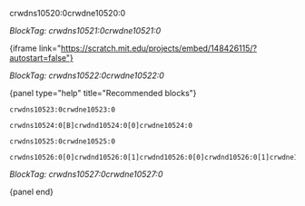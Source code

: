 crwdns10520:0crwdne10520:0

*BlockTag: crwdns10521:0crwdne10521:0*

{iframe link="https://scratch.mit.edu/projects/embed/148426115/?autostart=false"}

*BlockTag: crwdns10522:0crwdne10522:0*

{panel type="help" title="Recommended blocks"}

<pre><code class="scratch:split:random">crwdns10523:0crwdne10523:0
</code></pre>

<pre><code class="scratch:split:random">crwdns10524:0[B]crwdnd10524:0[0]crwdne10524:0
</code></pre>

<pre><code class="scratch:split:random">crwdns10525:0crwdne10525:0
</code></pre>

<pre><code class="scratch:split:random">crwdns10526:0[0]crwdnd10526:0[1]crwdnd10526:0[0]crwdnd10526:0[1]crwdne10526:0
</code></pre>

*BlockTag: crwdns10527:0crwdne10527:0*

{panel end}